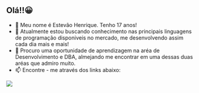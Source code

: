 ## Olá!!😀

- 🔭 Meu nome é Estevão Henrique. Tenho 17 anos!
- 🌱 Atualmente estou buscando conhecimento nas principais linguagens de programação disponiveis no mercado, me desenvolvendo assim cada dia mais e mais!
- 👯 Procuro uma oportunidade de aprendizagem na aréa de Desenvolvimento e DBA, almejando me encontrar em uma dessas duas aréas que admiro muito.
- 📫 Encontre - me através dos links abaixo:
 
<div> 
  <a href="https://www.linkedin.com/in/estev%C3%A3o-henrique-249a651a7/" target="_blank"><img src="https://img.shields.io/badge/-LinkedIn-%230077B5?style=for-the-badge&logo=linkedin&logoColor=white" target="_blank"></a> 
 
 
</div>

